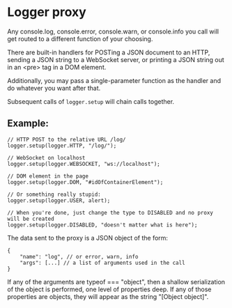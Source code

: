 # Logger proxy

Any console.log, console.error, console.warn, or console.info you call will get routed to a different function of your choosing.

There are built-in handlers for POSTing a JSON document to an HTTP, sending a JSON string to a WebSocket server, or printing a JSON string out in an &lt;pre> tag in a DOM element.

Additionally, you may pass a single-parameter function as the handler and do whatever you want after that.

Subsequent calls of `logger.setup` will chain calls together.

  
## Example:

    // HTTP POST to the relative URL /log/
    logger.setup(logger.HTTP, "/log/");

    // WebSocket on localhost
    logger.setup(logger.WEBSOCKET, "ws://localhost");

    // DOM element in the page
    logger.setup(logger.DOM, "#idOfContainerElement");
    
    // Or something really stupid:
    logger.setup(logger.USER, alert);

    // When you're done, just change the type to DISABLED and no proxy will be created
    logger.setup(logger.DISABLED, "doesn't matter what is here");
	
The data sent to the proxy is a JSON object of the form:

    {
	    "name": "log", // or error, warn, info
		"args": [...] // a list of arguments used in the call
    }
	
If any of the arguments are typeof === "object", then a shallow serialization of the object is performed, one level of properties deep. If any of those properties are objects, they will appear as the string "[Object object]".